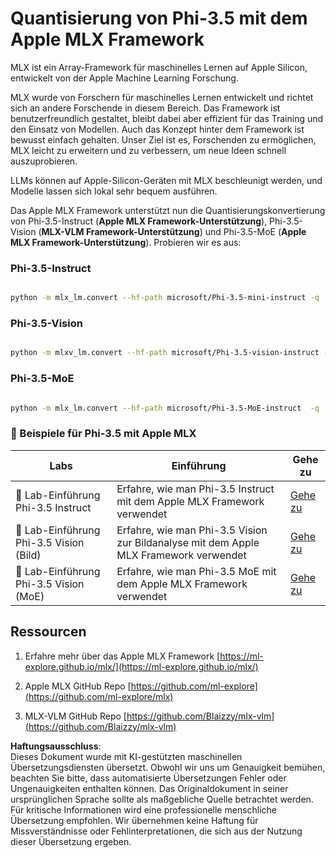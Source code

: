 # **Quantisierung von Phi-3.5 mit dem Apple MLX Framework**

MLX ist ein Array-Framework für maschinelles Lernen auf Apple Silicon, entwickelt von der Apple Machine Learning Forschung.

MLX wurde von Forschern für maschinelles Lernen entwickelt und richtet sich an andere Forschende in diesem Bereich. Das Framework ist benutzerfreundlich gestaltet, bleibt dabei aber effizient für das Training und den Einsatz von Modellen. Auch das Konzept hinter dem Framework ist bewusst einfach gehalten. Unser Ziel ist es, Forschenden zu ermöglichen, MLX leicht zu erweitern und zu verbessern, um neue Ideen schnell auszuprobieren.

LLMs können auf Apple-Silicon-Geräten mit MLX beschleunigt werden, und Modelle lassen sich lokal sehr bequem ausführen.

Das Apple MLX Framework unterstützt nun die Quantisierungskonvertierung von Phi-3.5-Instruct (**Apple MLX Framework-Unterstützung**), Phi-3.5-Vision (**MLX-VLM Framework-Unterstützung**) und Phi-3.5-MoE (**Apple MLX Framework-Unterstützung**). Probieren wir es aus:

### **Phi-3.5-Instruct**

```bash

python -m mlx_lm.convert --hf-path microsoft/Phi-3.5-mini-instruct -q

```

### **Phi-3.5-Vision**

```bash

python -m mlxv_lm.convert --hf-path microsoft/Phi-3.5-vision-instruct -q

```

### **Phi-3.5-MoE**

```bash

python -m mlx_lm.convert --hf-path microsoft/Phi-3.5-MoE-instruct  -q

```

### **🤖 Beispiele für Phi-3.5 mit Apple MLX**

| Labs    | Einführung | Gehe zu |
| -------- | ------- |  ------- |
| 🚀 Lab-Einführung Phi-3.5 Instruct  | Erfahre, wie man Phi-3.5 Instruct mit dem Apple MLX Framework verwendet   |  [Gehe zu](../../../../../code/09.UpdateSamples/Aug/mlx-phi35-instruct.ipynb)    |
| 🚀 Lab-Einführung Phi-3.5 Vision (Bild) | Erfahre, wie man Phi-3.5 Vision zur Bildanalyse mit dem Apple MLX Framework verwendet     |  [Gehe zu](../../../../../code/09.UpdateSamples/Aug/mlx-phi35-vision.ipynb)    |
| 🚀 Lab-Einführung Phi-3.5 Vision (MoE)   | Erfahre, wie man Phi-3.5 MoE mit dem Apple MLX Framework verwendet  |  [Gehe zu](../../../../../code/09.UpdateSamples/Aug/mlx-phi35-moe.ipynb)    |

## **Ressourcen**

1. Erfahre mehr über das Apple MLX Framework [https://ml-explore.github.io/mlx/](https://ml-explore.github.io/mlx/)

2. Apple MLX GitHub Repo [https://github.com/ml-explore](https://github.com/ml-explore/mlx)

3. MLX-VLM GitHub Repo [https://github.com/Blaizzy/mlx-vlm](https://github.com/Blaizzy/mlx-vlm)

**Haftungsausschluss**:  
Dieses Dokument wurde mit KI-gestützten maschinellen Übersetzungsdiensten übersetzt. Obwohl wir uns um Genauigkeit bemühen, beachten Sie bitte, dass automatisierte Übersetzungen Fehler oder Ungenauigkeiten enthalten können. Das Originaldokument in seiner ursprünglichen Sprache sollte als maßgebliche Quelle betrachtet werden. Für kritische Informationen wird eine professionelle menschliche Übersetzung empfohlen. Wir übernehmen keine Haftung für Missverständnisse oder Fehlinterpretationen, die sich aus der Nutzung dieser Übersetzung ergeben.